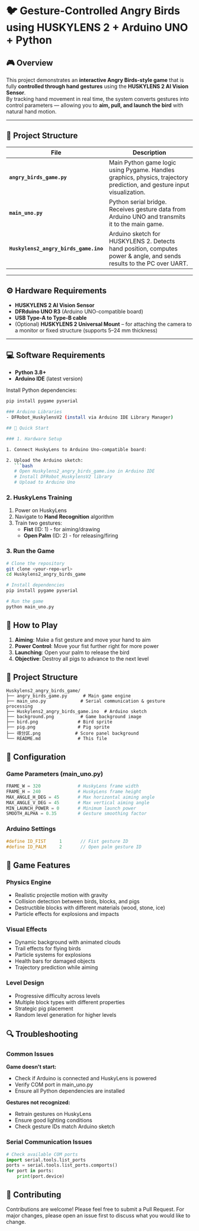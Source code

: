 # 🐦 Gesture-Controlled Angry Birds using HUSKYLENS 2 + Arduino UNO + Python

## 🎮 Overview
This project demonstrates an **interactive Angry Birds-style game** that is fully **controlled through hand gestures** using the **HUSKYLENS 2 AI Vision Sensor**.  
By tracking hand movement in real time, the system converts gestures into control parameters — allowing you to **aim, pull, and launch the bird** with natural hand motion.  


---

## 🧩 Project Structure

| File | Description |
|------|--------------|
| **`angry_birds_game.py`** | Main Python game logic using Pygame. Handles graphics, physics, trajectory prediction, and gesture input visualization. |
| **`main_uno.py`** | Python serial bridge. Receives gesture data from Arduino UNO and transmits it to the main game. |
| **`Huskylens2_angry_birds_game.ino`** | Arduino sketch for HUSKYLENS 2. Detects hand position, computes power & angle, and sends results to the PC over UART. |

---

## ⚙️ Hardware Requirements

- **HUSKYLENS 2 AI Vision Sensor**  
- **DFRduino UNO R3** (Arduino UNO-compatible board)  
- **USB Type-A to Type-B cable**  
- (Optional) **HUSKYLENS 2 Universal Mount** – for attaching the camera to a monitor or fixed structure (supports 5–24 mm thickness)

---

## 💻 Software Requirements

- **Python 3.8+**
- **Arduino IDE** (latest version)

Install Python dependencies:
```bash
pip install pygame pyserial

### Arduino Libraries
- DFRobot_HuskylensV2 (install via Arduino IDE Library Manager)

## 🚀 Quick Start

### 1. Hardware Setup

1. Connect HuskyLens to Arduino Uno-compatible board:

2. Upload the Arduino sketch:
   ```bash
   # Open Huskylens2_angry_birds_game.ino in Arduino IDE
   # Install DFRobot_HuskylensV2 library
   # Upload to Arduino Uno
   ```

### 2. HuskyLens Training

1. Power on HuskyLens
2. Navigate to **Hand Recognition** algorithm
3. Train two gestures:
   - **Fist** (ID: 1) - for aiming/drawing
   - **Open Palm** (ID: 2) - for releasing/firing

### 3. Run the Game

```bash
# Clone the repository
git clone <your-repo-url>
cd Huskylens2_angry_birds_game

# Install dependencies
pip install pygame pyserial

# Run the game
python main_uno.py
```

## 🎯 How to Play

1. **Aiming**: Make a fist gesture and move your hand to aim
2. **Power Control**: Move your fist further right for more power
3. **Launching**: Open your palm to release the bird
4. **Objective**: Destroy all pigs to advance to the next level

## 📁 Project Structure

```
Huskylens2_angry_birds_game/
├── angry_birds_game.py      # Main game engine
├── main_uno.py             # Serial communication & gesture processing
├── Huskylens2_angry_birds_game.ino  # Arduino sketch
├── background.png          # Game background image
├── bird.png               # Bird sprite
├── pig.png                # Pig sprite
├── 得分区.png             # Score panel background
└── README.md              # This file
```

## 🔧 Configuration

### Game Parameters (main_uno.py)
```python
FRAME_W = 320              # HuskyLens frame width
FRAME_H = 240              # HuskyLens frame height
MAX_ANGLE_H_DEG = 45       # Max horizontal aiming angle
MAX_ANGLE_V_DEG = 45       # Max vertical aiming angle
MIN_LAUNCH_POWER = 0       # Minimum launch power
SMOOTH_ALPHA = 0.35        # Gesture smoothing factor
```

### Arduino Settings
```cpp
#define ID_FIST     1       // Fist gesture ID
#define ID_PALM     2       // Open palm gesture ID
```

## 🎨 Game Features

### Physics Engine
- Realistic projectile motion with gravity
- Collision detection between birds, blocks, and pigs
- Destructible blocks with different materials (wood, stone, ice)
- Particle effects for explosions and impacts

### Visual Effects
- Dynamic background with animated clouds
- Trail effects for flying birds
- Particle systems for explosions
- Health bars for damaged objects
- Trajectory prediction while aiming

### Level Design
- Progressive difficulty across levels
- Multiple block types with different properties
- Strategic pig placement
- Random level generation for higher levels

## 🔍 Troubleshooting

### Common Issues

**Game doesn't start:**
- Check if Arduino is connected and HuskyLens is powered
- Verify COM port in main_uno.py
- Ensure all Python dependencies are installed

**Gestures not recognized:**
- Retrain gestures on HuskyLens
- Ensure good lighting conditions
- Check gesture IDs match Arduino sketch


### Serial Communication Issues
```python
# Check available COM ports
import serial.tools.list_ports
ports = serial.tools.list_ports.comports()
for port in ports:
    print(port.device)
```

## 🤝 Contributing

Contributions are welcome! Please feel free to submit a Pull Request. For major changes, please open an issue first to discuss what you would like to change.